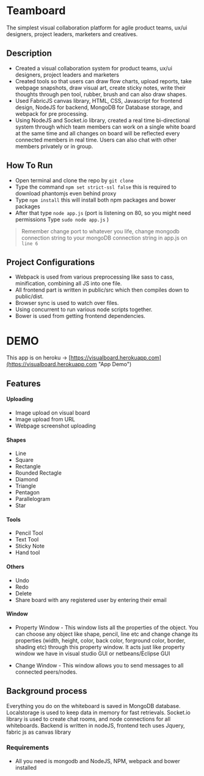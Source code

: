 # Teamboard
The simplest visual collaboration platform for agile product teams, ux/ui designers, project leaders, marketers and creatives.

## Description

* Created a visual collaboration system for product teams, ux/ui designers, project leaders and marketers
* Created tools so that users can draw flow charts, upload reports, take webpage snapshots, draw visual
art, create sticky notes, write their thoughts through pen tool, rubber, brush and can also draw shapes.
* Used FabricJS canvas library, HTML, CSS, Javascript for frontend design, NodeJS for backend,
MongoDB for Database storage, and webpack for pre processing.
* Using NodeJS and Socket.io library, created a real time bi-directional system through which team
members can work on a single white board at the same time and all changes on board will be reflected
every connected members in real time. Users can also chat with other members privately or in group.

## How To Run

* Open terminal and clone the repo by `git clone`
* Type the command `npm set strict-ssl false` this is required to download phantomjs even behind proxy
* Type `npm install` this will install both npm packages and bower packages
* After that type `node app.js` (port is listening on 80, so you might need permissions Type `sudo node app.js` )

> Remember change port to whatever you life, change mongodb connection string to your mongoDB connection string in app.js on `line 6`

## Project Configurations

* Webpack is used from various preprocessing like sass to cass, minification, combining all JS into one file.
* All frontend part is written in public/src which then compiles down to public/dist.
* Browser sync is used to watch over files.
* Using concurrent to run various node scripts together.
* Bower is used from getting frontend dependencies.

# DEMO

This app is on heroku -> [https://visualboard.herokuapp.com](https://visualboard.herokuapp.com "App Demo")

## Features

#### Uploading

* Image upload on visual board
* Image upload from URL
* Webpage screenshot uploading

#### Shapes

* Line
* Square
* Rectangle
* Rounded Rectagle
* Diamond
* Triangle
* Pentagon
* Parallelogram
* Star

#### Tools

* Pencil Tool
* Text Tool
* Sticky Note
* Hand tool

#### Others

* Undo
* Redo
* Delete
* Share board with any registered user by entering their email

#### Window

* Property Window - This window lists all the properties of the object. You can choose any object like shape, pencil, line etc and change change its properties (width, height, color, back color, forground color, border, shading etc) through this property window. It acts just like property window we have in visual studio GUI or netbeans/Eclipse GUI

* Change Window - This window allows you to send messages to all connected peers/nodes. 

## Background process

Everything you do on the whiteboard is saved in MongoDB database. Localstorage is used to keep data in memory for fast retrievals. Socket.io library is used to create chat rooms, and node connections for all whiteboards.
Backend is written in nodeJS, frontend tech uses Jquery, fabric js as canvas library

### Requirements

* All you need is mongodb and NodeJS, NPM, webpack and bower installed